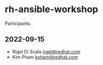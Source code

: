 # rh-ansible-workshop
Participants.
## 2022-09-15
 - Rigel Di Scala <rigel@redhat.com>
 - Kim Pham kpham@redhat.com
